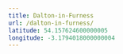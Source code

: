 ```yaml
---
title: Dalton-in-Furness
url: /dalton-in-furness/
latitude: 54.157624600000005
longitude: -3.1794018000000004
---
```

